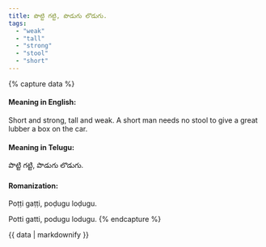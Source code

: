 ```yaml
---
title: పొట్టి గట్టి, పొడుగు లొడుగు.
tags:
  - "weak"
  - "tall"
  - "strong"
  - "stool"
  - "short"
---
```


{% capture data %}
#### Meaning in English:
Short and strong, tall and weak.
A short man needs no stool to give a great lubber a box on the car.

#### Meaning in Telugu:
పొట్టి గట్టి, పొడుగు లొడుగు.

#### Romanization:
Poṭṭi gaṭṭi, poḍugu loḍugu.

Potti gatti, podugu lodugu.
{% endcapture %}

{{ data | markdownify }}

